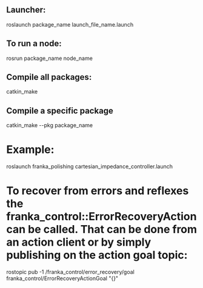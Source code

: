 ## Launcher:
roslaunch  package_name launch_file_name.launch

## To run a node:
rosrun package_name node_name

## Compile all packages:
catkin_make

## Compile a specific package
catkin_make --pkg package_name

# Example:
roslaunch franka_polishing cartesian_impedance_controller.launch

# To recover from errors and reflexes the franka_control::ErrorRecoveryAction can be called. That can be done from an action client or by simply publishing on the action goal topic:
rostopic pub -1 /franka_control/error_recovery/goal franka_control/ErrorRecoveryActionGoal "{}"
